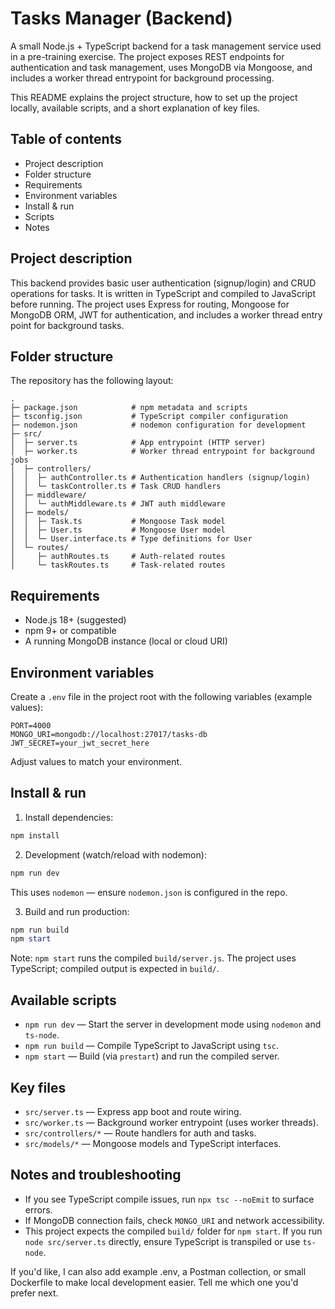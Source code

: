 # Tasks Manager (Backend)

A small Node.js + TypeScript backend for a task management service used in a pre-training exercise. The project exposes REST endpoints for authentication and task management, uses MongoDB via Mongoose, and includes a worker thread entrypoint for background processing.

This README explains the project structure, how to set up the project locally, available scripts, and a short explanation of key files.

## Table of contents

- Project description
- Folder structure
- Requirements
- Environment variables
- Install & run
- Scripts
- Notes

## Project description

This backend provides basic user authentication (signup/login) and CRUD operations for tasks. It is written in TypeScript and compiled to JavaScript before running. The project uses Express for routing, Mongoose for MongoDB ORM, JWT for authentication, and includes a worker thread entry point for background tasks.

## Folder structure

The repository has the following layout:

```
.
├─ package.json            # npm metadata and scripts
├─ tsconfig.json           # TypeScript compiler configuration
├─ nodemon.json            # nodemon configuration for development
├─ src/
│  ├─ server.ts            # App entrypoint (HTTP server)
│  ├─ worker.ts            # Worker thread entrypoint for background jobs
│  ├─ controllers/
│  │  ├─ authController.ts # Authentication handlers (signup/login)
│  │  └─ taskController.ts # Task CRUD handlers
│  ├─ middleware/
│  │  └─ authMiddleware.ts # JWT auth middleware
│  ├─ models/
│  │  ├─ Task.ts           # Mongoose Task model
│  │  ├─ User.ts           # Mongoose User model
│  │  └─ User.interface.ts # Type definitions for User
│  └─ routes/
│     ├─ authRoutes.ts     # Auth-related routes
│     └─ taskRoutes.ts     # Task-related routes
```

## Requirements

- Node.js 18+ (suggested)
- npm 9+ or compatible
- A running MongoDB instance (local or cloud URI)

## Environment variables

Create a `.env` file in the project root with the following variables (example values):

```
PORT=4000
MONGO_URI=mongodb://localhost:27017/tasks-db
JWT_SECRET=your_jwt_secret_here
```

Adjust values to match your environment.

## Install & run

1. Install dependencies:

```powershell
npm install
```

2. Development (watch/reload with nodemon):

```powershell
npm run dev
```

This uses `nodemon` — ensure `nodemon.json` is configured in the repo.

3. Build and run production:

```powershell
npm run build
npm start
```

Note: `npm start` runs the compiled `build/server.js`. The project uses TypeScript; compiled output is expected in `build/`.

## Available scripts

- `npm run dev` — Start the server in development mode using `nodemon` and `ts-node`.
- `npm run build` — Compile TypeScript to JavaScript using `tsc`.
- `npm start` — Build (via `prestart`) and run the compiled server.

## Key files

- `src/server.ts` — Express app boot and route wiring.
- `src/worker.ts` — Background worker entrypoint (uses worker threads).
- `src/controllers/*` — Route handlers for auth and tasks.
- `src/models/*` — Mongoose models and TypeScript interfaces.

## Notes and troubleshooting

- If you see TypeScript compile issues, run `npx tsc --noEmit` to surface errors.
- If MongoDB connection fails, check `MONGO_URI` and network accessibility.
- This project expects the compiled `build/` folder for `npm start`. If you run `node src/server.ts` directly, ensure TypeScript is transpiled or use `ts-node`.

If you'd like, I can also add example .env, a Postman collection, or small Dockerfile to make local development easier. Tell me which one you'd prefer next.
